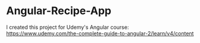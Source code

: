 # Angular-Recipe-App

I created this project for Udemy's Angular course: https://www.udemy.com/the-complete-guide-to-angular-2/learn/v4/content